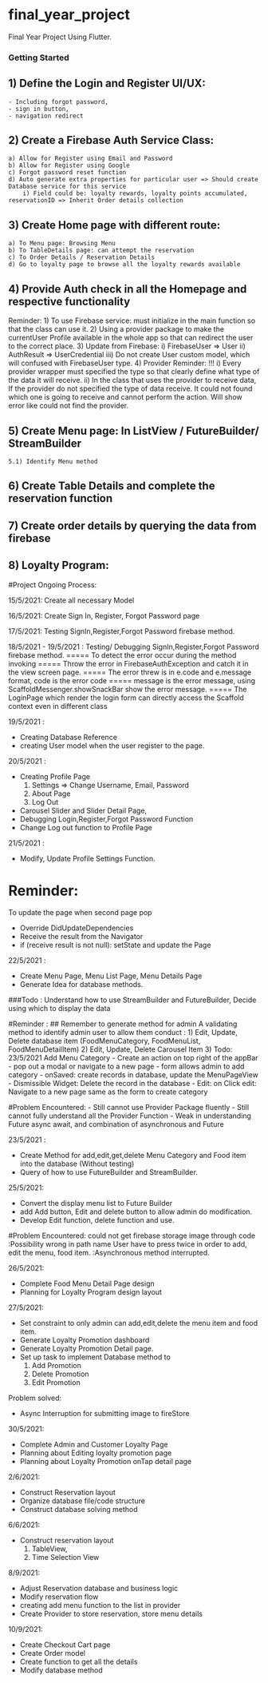 # final_year_project

Final Year Project Using Flutter.

### Getting Started

## 1) Define the Login and Register UI/UX:
    - Including forgot password,
    - sign in button,
    - navigation redirect

## 2) Create a Firebase Auth Service Class:
    a) Allow for Register using Email and Password
    b) Allow for Register using Google
    c) Forgot password reset function
    d) Auto generate extra properties for particular user => Should create Database service for this service
        i) Field could be: loyalty rewards, loyalty points accumulated, reservationID => Inherit Order details collection

## 3) Create Home page with different route:
    a) To Menu page: Browsing Menu
    b) To TableDetails page: can attempt the reservation
    c) To Order Details / Reservation Details
    d) Go to loyalty page to browse all the loyalty rewards available

## 4) Provide Auth check in all the Homepage and respective functionality
Reminder: 
    1) To use Firebase service: must initialize in the main function so that the class can use it.
    2) Using a provider package to make the currentUser Profile available in the whole app so that
       can redirect the user to the correct place.
    3) Update from Firebase: 
        i) FirebaseUser => User
        ii) AuthResult => UserCredential
        iii) Do not create User custom model, which will confused with
             FirebaseUser type.
    4) Provider Reminder: !!!
        i) Every provider wrapper must specified the type so that clearly define
           what type of the data it will receive.
        ii) In the class that uses the provider to receive data, If the provider do not specified
            the type of data receive. It could not found which one is going to receive and cannot
            perform the action. Will show error like could not find the provider.

## 5) Create Menu page: In ListView / FutureBuilder/ StreamBuilder
    5.1) Identify Menu method

## 6) Create Table Details and complete the reservation function

## 7) Create order details by querying the data from firebase

## 8) Loyalty Program:

#Project Ongoing Process:

15/5/2021: Create all necessary Model

16/5/2021: Create Sign In, Register, Forgot Password page

17/5/2021: Testing SignIn,Register,Forgot Password firebase method.

18/5/2021 - 19/5/2021 : Testing/ Debugging SignIn,Register,Forgot Password firebase method.
    ===== To detect the error occur during the method invoking
    ===== Throw the error in FirebaseAuthException and catch it in the view screen page.
    ===== The error threw is in e.code and e.message format, code is the error code
    ===== message is the error message, using ScaffoldMessenger.showSnackBar show the error message.
    ===== The LoginPage which render the login form can directly access the Scaffold context even in different class

19/5/2021 : 
-   Creating Database Reference
-   creating User model when the user register to the page.

20/5/2021 : 
-   Creating Profile Page
    1) Settings => Change Username, Email, Password
    2) About Page
    3) Log Out
-   Carousel Slider and Slider Detail Page, 
-   Debugging Login,Register,Forgot Password Function
-   Change Log out function to Profile Page

21/5/2021 : 
-   Modify, Update Profile Settings Function.

# Reminder:

To update the page when second page pop
   - Override DidUpdateDependencies
   - Receive the result from the Navigator
   - if (receive result is not null): setState and update the Page
   
22/5/2021 :
- Create Menu Page, Menu List Page, Menu Details Page
- Generate Idea for database methods.

###Todo : Understand how to use StreamBuilder and FutureBuilder, Decide using which to display the data

#Reminder :
    ## Remember to generate method for admin
    A validating method to identify admin user to allow them conduct : 
        1) Edit, Update, Delete database item (FoodMenuCategory, FoodMenuList, FoodMenuDetailItem)
        2) Edit, Update, Delete Carousel Item
        3) Todo: 23/5/2021 Add Menu Category
           - Create an action on top right of the appBar
           - pop out a modal or navigate to a new page
           - form allows admin to add category
           - onSaved: create records in database, update the MenuPageView
           - Dismissible Widget: Delete the record in the database
           - Edit: on Click edit: Navigate to a new page same as the form to create category
        
#Problem Encountered:
    - Still cannot use Provider Package fluently
    - Still cannot fully understand all the Provider Function
    - Weak in understanding Future async await, and combination of asynchronous and Future

23/5/2021 :
- Create Method for add,edit,get,delete Menu Category and Food item into the database (Without testing)
- Query of how to use FutureBuilder and StreamBuilder.

25/5/2021:
- Convert the display menu list to Future Builder
- add Add button, Edit and delete button to allow admin do modification.
- Develop Edit function, delete function and use.

#Problem Encountered:
could not get firebase storage image through code
    :Possibility wrong in path name
User have to press twice in order to add, edit the menu, food item.
    :Asynchronous method interrupted.

26/5/2021:
- Complete Food Menu Detail Page design
- Planning for Loyalty Program design layout

27/5/2021:
- Set constraint to only admin can add,edit,delete the menu item and food item.
- Generate Loyalty Promotion dashboard
- Generate Loyalty Promotion Detail page.
- Set up task to implement Database method to 
    1) Add Promotion
    2) Delete Promotion
    3) Edit Promotion
    
Problem solved:
- Async Interruption for submitting image to fireStore

30/5/2021:
- Complete Admin and Customer Loyalty Page
- Planning about Editing loyalty promotion page
- Planning about Loyalty Promotion onTap detail page

2/6/2021:
- Construct Reservation layout
- Organize database file/code structure
- Construct database solving method

6/6/2021:
- Construct reservation layout
    1) TableView,
    2) Time Selection View
    
8/9/2021:
- Adjust Reservation database and business logic
- Modify reservation flow
- creating add menu function to the list in provider
- Create Provider to store reservation, store menu details

10/9/2021: 
- Create Checkout Cart page
- Create Order model
- Create function to get all the details
- Modify database method 